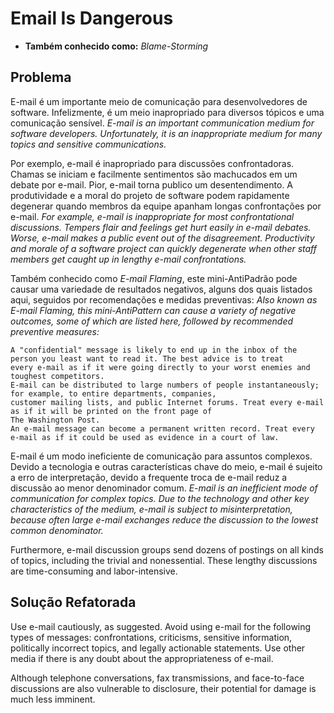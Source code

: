 # Email Is Dangerous
* **Também conhecido como:** _Blame-Storming_

## Problema
E-mail é um importante meio de comunicação para desenvolvedores de software. Infelizmente, é um meio inapropriado para diversos tópicos e uma comunicação sensível.
*E-mail is an important communication medium for software developers. Unfortunately, it is an inappropriate medium for many topics and sensitive communications.*

Por exemplo, e-mail é inapropriado para discussões confrontadoras. Chamas se iniciam e facilmente sentimentos são machucados em um debate por e-mail. Pior, e-mail torna publico um desentendimento. A produtividade e a moral do projeto de software podem rapidamente degenerar quando membros da equipe apanham longas confrontações por e-mail.
*For example, e-mail is inappropriate for most confrontational discussions. Tempers flair and feelings get hurt easily in e-mail debates. Worse, e-mail makes a public event out of the disagreement. Productivity and morale of a software project can quickly degenerate when other staff members get caught up in lengthy e-mail confrontations.*

Também conhecido como *E-mail Flaming*, este mini-AntiPadrão pode causar uma variedade de resultados negativos, alguns dos quais listados aqui, seguidos por recomendações e medidas preventivas:
*Also known as E-mail Flaming, this mini-AntiPattern can cause a variety of negative outcomes, some of which are listed here, followed by recommended preventive measures:*

    A "confidential" message is likely to end up in the inbox of the person you least want to read it. The best advice is to treat 
    every e-mail as if it were going directly to your worst enemies and toughest competitors.
    E-mail can be distributed to large numbers of people instantaneously; for example, to entire departments, companies, 
    customer mailing lists, and public Internet forums. Treat every e-mail as if it will be printed on the front page of 
    The Washington Post.
    An e-mail message can become a permanent written record. Treat every e-mail as if it could be used as evidence in a court of law.

E-mail é um modo ineficiente de comunicação para assuntos complexos. Devido a tecnologia e outras características chave do meio, e-mail é sujeito a erro de interpretação, devido a frequente troca de e-mail reduz a discussão ao menor denominador comum.
*E-mail is an inefficient mode of communication for complex topics. Due to the technology and other key characteristics of the medium, e-mail is subject to misinterpretation, because often large e-mail exchanges reduce the discussion to the lowest common denominator.*

Furthermore, e-mail discussion groups send dozens of postings on all kinds of topics, including the trivial and nonessential. 
These lengthy discussions are time-consuming and labor-intensive.

## Solução Refatorada
Use e-mail cautiously, as suggested. Avoid using e-mail for the following types of messages: confrontations, criticisms, 
sensitive information, politically incorrect topics, and legally actionable statements. Use other media if there is any doubt 
about the appropriateness of e-mail.

Although telephone conversations, fax transmissions, and face-to-face discussions are also vulnerable to disclosure, 
their potential for damage is much less imminent.
